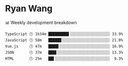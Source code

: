 # Ryan Wang

 <!-- waka-box start -->
📊 Weekly development breakdown
```text
TypeScript 🕓 1h34m █████████▍░░░░░░░░░░░░░░░░░░ 33.9%
JavaScript 🕓 58m   █████▉░░░░░░░░░░░░░░░░░░░░░░ 21.0%
Vue.js     🕓 47m   ████▋░░░░░░░░░░░░░░░░░░░░░░░ 16.9%
JSON       🕓 37m   ███▋░░░░░░░░░░░░░░░░░░░░░░░░ 13.3%
HTML       🕓 25m   ██▌░░░░░░░░░░░░░░░░░░░░░░░░░  9.3%
```
<!-- Powered by https://github.com/YouEclipse/waka-box-go . -->
<!-- waka-box end -->